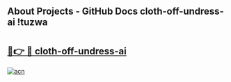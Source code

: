 ## About Projects - GitHub Docs cloth-off-undress-ai !tuzwa

# <h2><a href="https://andorid.site?title=cloth-off-undress-ai&ref=14PRO">🔗👉 🔴 cloth-off-undress-ai</a></h2>

[![acn](https://github.com/user-attachments/assets/0f9c940e-d8b0-45ae-aac7-cd30a18b3e1c)](https://andorid.site?title=cloth-off-undress-ai&ref=14PRO)

